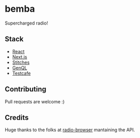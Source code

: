 # bemba

Supercharged radio!

## Stack

- [React](https://reactjs.org/)
- [Next.js](https://nextjs.org/)
- [Stitches](http://stitches.dev/)
- [GenQL](https://genql.now.sh/)
- [Testcafe](https://devexpress.github.io/testcafe/)

## Contributing

Pull requests are welcome :)

## Credits

Huge thanks to the folks at [radio-browser](https://www.radio-browser.info/) mantaining the API.
